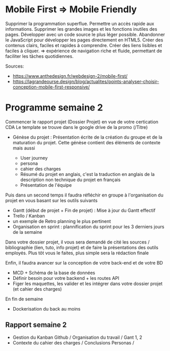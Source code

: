 
# Mobile First => Mobile Friendly

Supprimer la programmation superflue.
Permettre un accès rapide aux informations.
Supprimer les grandes images et les fonctions inutiles des pages.
Développer avec un code source le plus léger possible.
Abandonner le JavaScript pour développer les pages directement en HTML5.
Créer des contenus clairs, faciles et rapides à comprendre.
Créer des liens lisibles et faciles à cliquer.
=> expérience de navigation riche et fluide, permettant de faciliter les tâches quotidiennes.

Sources: 
- https://www.anthedesign.fr/webdesign-2/mobile-first/
- https://lagrandeourse.design/blog/actualites/points-analyser-choisir-conception-mobile-first-responsive/

# Programme semaine 2

Commencer le rapport projet (Dossier Projet) en vue de votre certication CDA
Le template se trouve dans le google drive de la promo (/Titre)

- Génèse du projet : Présentation écrite de la création du groupe et de la maturation du projet. Cette génèse contient des éléments de contexte mais aussi

  - User journey
  - persona
  - cahier des charges
  - Résumé du projet en anglais, c'est la traduction en anglais de la description non technique du projet en français
  - Présentation de l'équipe

Puis dans un second temps il faudra réfléchir en groupe à l'organisation du projet en vous basant sur les outils suivants

- Gantt (début de projet + Fin de projet) : Mise à jour du Gantt effectif
- Trello / Kanban
- un exemple de Retro planning le plus pertinent
- Organisation en sprint : plannification du sprint pour les 3 derniers jours de la semaine

Dans votre dossier projet, il vous sera demandé de cité les sources / bibliographie (lien, tuto, info projet) et de faire la présentations des outils employés. Plus tôt vous le faites, plus simple sera la rédaction finale

Enfin, il faudra avancer sur la conception de votre back-end et de votre BD

- MCD + Schéma de la base de données
- Définir besoin pour votre backend + les routes API
- Figer les maquettes, les valider et les intégrer dans votre dossier projet (et cahier des charges)

En fin de semaine

- Dockerisation du back au moins

## Rapport semaine 2

- Gestion du Kanban Github / Organisation du travail / Gant 1, 2
- Contexte du cahier des charges / Conclusions Personas /